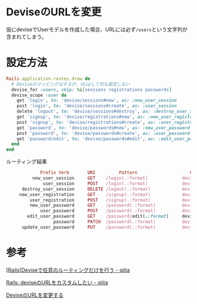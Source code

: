 # DeviseのURLを変更

仮にdeviseでUserモデルを作成した場合、URLには必ず`/users`という文字列が含まれてしまう。

# 設定方法

```ruby
Rails.application.routes.draw do
  # Deviseのマッピングはするが、skipして何も設定しない
  devise_for :users, skip: %i[sessions registrations passwords]
  devise_scope :user do
    get 'login', to: 'devise/sessions#new', as: :new_user_session
    post 'login', to: 'devise/sessions#create', as: :user_session
    delete 'logout', to: 'devise/sessions#destroy', as: :destroy_user_session
    get 'signup', to: 'devise/registrations#new', as: :new_user_registration
    post 'signup', to: 'devise/registrations#create', as: :user_registration
    get 'password', to: 'devise/passwords#new', as: :new_user_password
    post 'password', to: 'devise/passwords#create', as: :user_password
    get 'password/edit', to: 'devise/passwords#edit', as: :edit_user_password
  end
end
```

ルーティング結果
```ruby
             Prefix Verb       URI         Pattern                    Controller#Action
          new_user_session     GET    /login(.:format)             devise/sessions#new
              user_session     POST   /login(.:format)             devise/sessions#create
      destroy_user_session     DELETE /logout(.:format)            devise/sessions#destroy
     new_user_registration     GET    /signup(.:format)            devise/registrations#new
         user_registration     POST   /signup(.:format)            devise/registrations#create
         new_user_password     GET    /password(.:format)          devise/passwords#new
             user_password     POST   /password(.:format)          devise/passwords#create
        edit_user_password     GET    /password/edit(.:format)     devise/passwords#edit
                  password     PATCH  /password(.:format)          devise/passwords#update
      update_user_password     PUT    /password(.:format)          devise/passwords#update
```

# 参考

[[Rails]Deviseで任意のルーティングだけを行う - qiita](https://qiita.com/chamao/items/de00920c343a3e237d20)

[Rails: deviseのURLをカスタムしたい - qiita](https://qiita.com/suin/items/b479000c49d2468a6260)

[DeviseのURLを変更する](https://note.com/kezzytak/n/n2c8c53f71346)